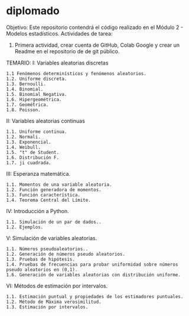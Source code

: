 # diplomado

Objetivo: Este repositorio contendrá el código realizado en el Módulo 2 - Modelos estadísticos. 
Actividades de tarea:

1. Primera actividad, crear cuenta de GitHub, Colab Google y crear un Readme en el repositorio de de git público. 

TEMARIO:
I: Variables aleatorias discretas

    1.1 Fenómenos determinísticos y fenómenos aleatorios.
    1.2. Uniforme discreta.
    1.3. Bernoulli.
    1.4. Binomial.
    1.5. Binomial Negativa.
    1.6. Hipergeométrica.
    1.7. Geométrica.
    1.8. Poisson.
II: Variables aleatorias continuas

    1.1. Uniforme continua.
    1.2. Normali.
    1.3. Exponencial.
    1.4. Weibull.
    1.5. "t" de Student.
    1.6. Distribución F.
    1.7. ji cuadrada.
III: Esperanza matemática.

    1.1. Momentos de una variable aleatoria.
    1.2. Función generadora de momentos.
    1.3. Función característica.
    1.4. Teorema Central del Límite.
    
IV: Introducción a Python.

    1.1. Simulación de un par de dados..
    1.2. Ejemplos.
    
V: Simulación de variables aleatorias.

    1.1. Números pseudoaleatorios..
    1.2. Generación de números pseudo aleatorios.
    1.3. Pruebas de hipótesis.
    1.4. Pruebas de frecuencias para probar uniformidad sobre números pseudo aleatorios en (0,1).
    1.6. Generación de variables aleatorias con distribución uniforme.

VI: Métodos de estimación por intervalos.
    
    1.1. Estimación puntual y propiedades de los estimadores puntuales.
    1.2. Método de Máxima verosimilitud.
    1.3. Estimación por intervalos.
